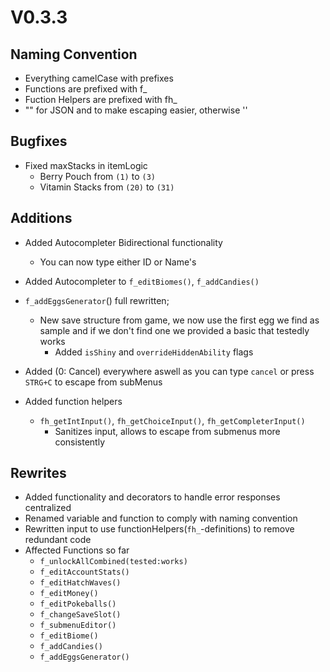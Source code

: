 # V0.3.3

## Naming Convention
- Everything camelCase with prefixes
- Functions are prefixed with f_
- Fuction Helpers are prefixed with fh_
- "" for JSON and to make escaping easier, otherwise ''

## Bugfixes
- Fixed maxStacks in itemLogic
  - Berry Pouch from `(1)` to `(3)`
  - Vitamin Stacks from `(20)` to `(31)`

## Additions
- Added Autocompleter Bidirectional functionality
  - You can now type either ID or Name's
- Added Autocompleter to `f_editBiomes()`, `f_addCandies()`
- `f_addEggsGenerator`() full rewritten;
  - New save structure from game, we now use the first egg we find as sample and if we don't find one we provided a basic that testedly works
    - Added `isShiny` and `overrideHiddenAbility` flags
- Added (0: Cancel) everywhere aswell as you can type `cancel` or press `STRG+C` to escape from subMenus

- Added function helpers
  - `fh_getIntInput()`, `fh_getChoiceInput()`, `fh_getCompleterInput()`
    - Sanitizes input, allows to escape from submenus more consistently

## Rewrites
- Added functionality and decorators to handle error responses centralized
- Renamed  variable and function to comply with naming convention
- Rewritten input to use functionHelpers(`fh_`-definitions) to remove redundant code
- Affected Functions so far
    - `f_unlockAllCombined(tested:works)`
    - `f_editAccountStats()`
    - `f_editHatchWaves()`
    - `f_editMoney()`
    - `f_editPokeballs()`
    - `f_changeSaveSlot()`
    - `f_submenuEditor()`
    - `f_editBiome()`
    - `f_addCandies()`
    - `f_addEggsGenerator()`

